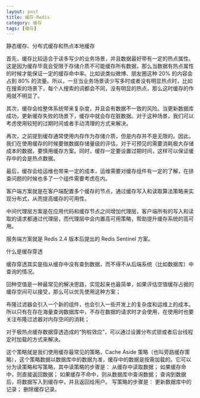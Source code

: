 ```yaml
---
layout: post
title: 缓存-Redis
category: 缓存
tags: [缓存]
---
```


静态缓存、分布式缓存和热点本地缓存

首先，缓存比较适合于读多写少的业务场景，并且数据最好带有一定的热点属性。这是因为缓存毕竟会受限于存储介质不可能缓存所有数据，那么当数据有热点属性的时候才能保证一定的缓存命中率。比如说类似微博、朋友圈这种 20% 的内容会占到 80% 的流量。所以，一旦当业务场景读少写多时或者没有明显热点时，比如在搜索的场景下，每个人搜索的词都会不同，没有明显的热点，那么这时缓存的作用就不明显了。

其次，缓存会给整体系统带来复杂度，并且会有数据不一致的风险。当更新数据库成功，更新缓存失败的场景下，缓存中就会存在脏数据。对于这种场景，我们可以考虑使用较短的过期时间或者手动清理的方式来解决。

再次，之前提到缓存通常使用内存作为存储介质，但是内存并不是无限的。因此，我们在使用缓存的时候要做数据存储量级的评估，对于可预见的需要消耗极大存储成本的数据，要慎用缓存方案。同时，缓存一定要设置过期时间，这样可以保证缓存中的会是热点数据。

最后，缓存会给运维也带来一定的成本，运维需要对缓存组件有一定的了解，在排查问题的时候也多了一个组件需要考虑在内。


客户端方案就是在客户端配置多个缓存的节点，通过缓存写入和读取算法策略来实现分布式，从而提高缓存的可用性。

中间代理层方案是在应用代码和缓存节点之间增加代理层，客户端所有的写入和读取的请求都通过代理层，而代理层中会内置高可用策略，帮助提升缓存系统的高可用。

服务端方案就是 Redis 2.4 版本后提出的 Redis Sentinel 方案。


什么是缓存穿透

缓存穿透其实是指从缓存中没有查到数据，而不得不从后端系统（比如数据库）中查询的情况。


回种空值是一种最常见的解决思路，实现起来也最简单，如果评估空值缓存占据的缓存空间可以接受，那么可以优先使用这种方案；

布隆过滤器会引入一个新的组件，也会引入一些开发上的复杂度和运维上的成本。所以只有在存在海量查询数据库中，不存在数据的请求时才会使用，在使用时也要关注布隆过滤器对内存空间的消耗；

对于极热点缓存数据穿透造成的“狗桩效应”，可以通过设置分布式锁或者后台线程定时加载的方式来解决。

这个策略就是我们使用缓存最常见的策略，Cache Aside 策略（也叫旁路缓存策略），这个策略数据以数据库中的数据为准，缓存中的数据是按需加载的。它可以分为读策略和写策略，其中读策略的步骤是：
从缓存中读取数据；
如果缓存命中，则直接返回数据；
如果缓存不命中，则从数据库中查询数据；
查询到数据后，将数据写入到缓存中，并且返回给用户。
写策略的步骤是：
更新数据库中的记录；
删除缓存记录。